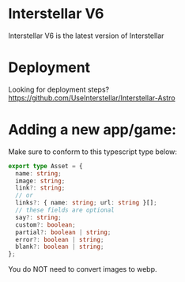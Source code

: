 # Interstellar V6
Interstellar V6 is the latest version of Interstellar
# Deployment
Looking for deployment steps?
https://github.com/UseInterstellar/Interstellar-Astro
# Adding a new app/game:
Make sure to conform to this typescript type below:
```ts
export type Asset = {
  name: string;
  image: string;
  link?: string;
  // or
  links?: { name: string; url: string }[];
  // these fields are optional
  say?: string;
  custom?: boolean;
  partial?: boolean | string;
  error?: boolean | string;
  blank?: boolean | string;
};
```
You do NOT need to convert images to webp. 
